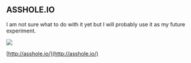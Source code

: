 ## ASSHOLE.IO ##
I am not sure what to do with it yet but I will probably use it as my future experiment.

![](http://asshole.io/image.jpg)

[http://asshole.io/](http://asshole.io/)